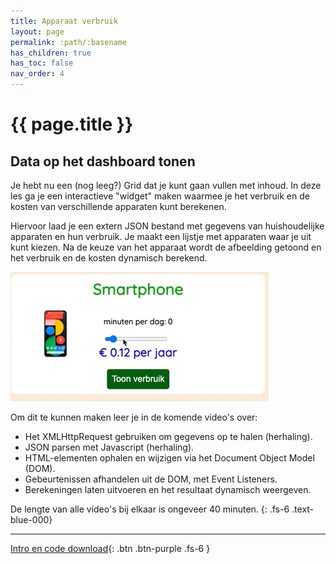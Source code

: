 ```yaml
---
title: Apparaat verbruik
layout: page
permalink: :path/:basename
has_children: true
has_toc: false
nav_order: 4
---
```



# {{ page.title }}

## Data op het dashboard tonen

Je hebt nu een (nog leeg?) Grid dat je kunt gaan vullen met inhoud.
In deze les ga je een interactieve "widget" maken waarmee je het verbruik en de kosten van verschillende apparaten kunt berekenen.

Hiervoor laad je een extern JSON bestand met gegevens van huishoudelijke apparaten en hun verbruik.
Je maakt een lijstje met apparaten waar je uit kunt kiezen. Na de keuze van het apparaat wordt de afbeelding getoond en het verbruik en de kosten dynamisch berekend.

![Voorbeeld](images/voorbeeld-widget.gif)

Om dit te kunnen maken leer je in de komende video's over:

- Het XMLHttpRequest gebruiken om gegevens op te halen (herhaling).
- JSON parsen met Javascript (herhaling).
- HTML-elementen ophalen en wijzigen via het Document Object Model (DOM).
- Gebeurtenissen afhandelen uit de DOM, met Event Listeners.
- Berekeningen laten uitvoeren en het resultaat dynamisch weergeven.

De lengte van alle video's bij elkaar is ongeveer 40 minuten.
{: .fs-6 .text-blue-000}

---

[Intro en code download](1-introductie){: .btn .btn-purple .fs-6 }






